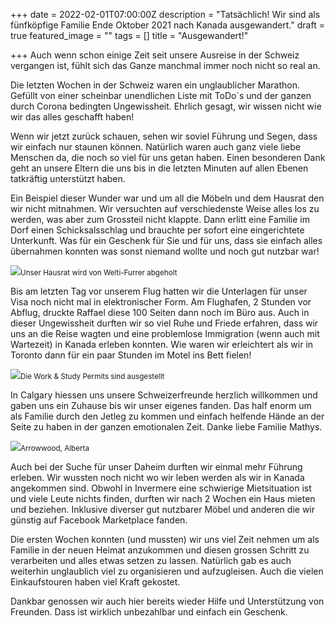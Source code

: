 +++
date = 2022-02-01T07:00:00Z
description = "Tatsächlich! Wir sind als fünfköpfige Familie Ende Oktober 2021 nach Kanada ausgewandert."
draft = true
featured_image = ""
tags = []
title = "Ausgewandert!"

+++
Auch wenn schon einige Zeit seit unsere Ausreise in der Schweiz vergangen ist, fühlt sich das Ganze manchmal immer noch nicht so real an.

Die letzten Wochen in der Schweiz waren ein unglaublicher Marathon. Gefüllt von einer scheinbar unendlichen Liste mit ToDo\`s und der ganzen durch Corona bedingten Ungewissheit. Ehrlich gesagt, wir wissen nicht wie wir das alles geschafft haben!

Wenn wir jetzt zurück schauen, sehen wir soviel Führung und Segen, dass wir einfach nur staunen können. Natürlich waren auch ganz viele liebe Menschen da, die noch so viel für uns getan haben. Einen besonderen Dank geht an unsere Eltern die uns bis in die letzten Minuten auf allen Ebenen tatkräftig unterstützt haben.

Ein Beispiel dieser Wunder war und um all die Möbeln und dem Hausrat den wir nicht mitnahmen. Wir versuchten auf verschiedenste Weise alles los zu werden, was aber zum Grossteil nicht klappte. Dann erlitt eine Familie im Dorf einen Schicksalsschlag und brauchte per sofort eine eingerichtete Unterkunft. Was für ein Geschenk für Sie und für uns, dass sie einfach alles übernahmen konnten was sonst niemand wollte und noch gut nutzbar war!

![](https://res.cloudinary.com/yux/image/upload/w_auto,dpr_auto,c_scale,f_auto,q_auto/v1645293249/canada-blog/IMG_6801_ytkfsj.jpg)<small>Unser Hausrat wird von Welti-Furrer abgeholt</small>

Bis am letzten Tag vor unserem Flug hatten wir die Unterlagen für unser Visa noch nicht mal in elektronischer Form. Am Flughafen, 2 Stunden vor Abflug, druckte Raffael diese 100 Seiten dann noch im Büro aus. Auch in dieser Ungewissheit durften wir so viel Ruhe und Friede erfahren, dass wir uns an die Reise wagten und eine problemlose Immigration (wenn auch mit Wartezeit) in Kanada erleben konnten. Wie waren wir erleichtert als wir in Toronto dann für ein paar Stunden im Motel ins Bett fielen!

![](https://res.cloudinary.com/yux/image/upload/w_auto,dpr_auto,c_scale,f_auto,q_auto/v1645294416/canada-blog/IMG_3641_verpgm.jpg)<small>Die Work & Study Permits sind ausgestellt</small>

In Calgary hiessen uns unsere Schweizerfreunde herzlich willkommen und gaben uns ein Zuhause bis wir unser eigenes fanden. Das half enorm um als Familie durch den Jetleg zu kommen und einfach helfende Hände an der Seite zu haben in der ganzen emotionalen Zeit. Danke liebe Familie Mathys.

![](https://res.cloudinary.com/yux/image/upload/w_auto,dpr_auto,c_scale,f_auto,q_auto/v1645293664/canada-blog/IMG_7043_k16i8a.jpg)<small>Arrowwood, Alberta</small>

Auch bei der Suche für unser Daheim durften wir einmal mehr Führung erleben. Wir wussten noch nicht wo wir leben werden als wir in Kanada angekommen sind. Obwohl in Invermere eine schwierige Mietsituation ist und viele Leute nichts finden, durften wir nach 2 Wochen ein Haus mieten und beziehen. Inklusive diverser gut nutzbarer Möbel und anderen die wir günstig auf Facebook Marketplace fanden.

Die ersten Wochen konnten (und mussten) wir uns viel Zeit nehmen um als Familie in der neuen Heimat anzukommen und diesen grossen Schritt zu verarbeiten und alles etwas setzen zu lassen. Natürlich gab es auch weiterhin unglaublich viel zu organisieren und aufzugleisen. Auch die vielen Einkaufstouren haben viel Kraft gekostet.

Dankbar genossen wir auch hier bereits wieder Hilfe und Unterstützung von Freunden. Dass ist wirklich unbezahlbar und einfach ein Geschenk.